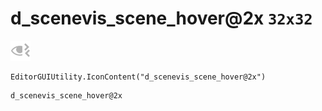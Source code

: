 # d_scenevis_scene_hover@2x `32x32`
<img src="/img/d_scenevis_scene_hover@2x.png" width=32 height=32>

``` CSharp
EditorGUIUtility.IconContent("d_scenevis_scene_hover@2x")
```
```
d_scenevis_scene_hover@2x
```
